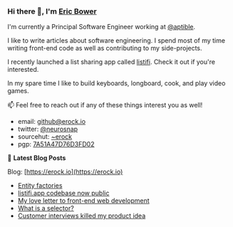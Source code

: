 ### Hi there 👋, I'm [Eric Bower](https://erock.io)

I'm currently a Principal Software Engineer working at
[@aptible](https://github.com/aptible).

I like to write articles about software engineering.  I spend most of my
time writing front-end code as well as contributing to my side-projects.

I recently launched a list sharing app called [listifi](https://listifi.app).
Check it out if you're interested.

In my spare time I like to build keyboards, longboard, cook, and play video
games.

📫 Feel free to reach out if any of these things interest you as well!

- email: <a href="mailto:github@erock.io">github@erock.io</a>
- twitter: [@neurosnap](https://twitter.com/neurosnap)
- sourcehut: [~erock](https://git.sr.ht/~erock)
- pgp: [7A51A47D76D3FD02](https://erock.io/publickey.txt)

📕 **Latest Blog Posts**

Blog: [https://erock.io](https://erock.io)

<!-- BLOG-POST-LIST:START -->
- [Entity factories](https://erock.io/2021/04/14/entity-factories.html)
- [listifi.app codebase now public](https://erock.io/2021/04/07/listifi-code-now-public.html)
- [My love letter to front-end web development](https://erock.io/2021/03/27/my-love-letter-to-front-end-web-development.html)
- [What is a selector?](https://erock.io/2021/02/24/what-is-a-selector.html)
- [Customer interviews killed my product idea](https://erock.io/2021/01/31/customer-interviews-killed-my-product-idea.html)
<!-- BLOG-POST-LIST:END -->
